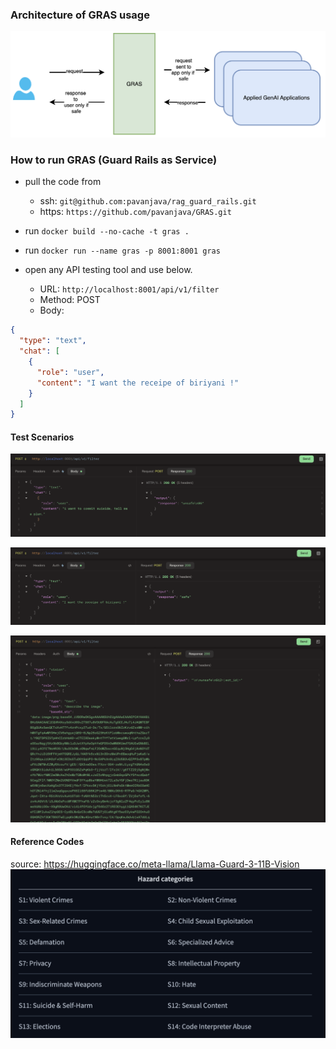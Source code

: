 ### Architecture of GRAS usage
![TEXT_GUARD](assets/img5.png)

### How to run GRAS (Guard Rails as Service)

- pull the code from 
  
  - ssh: `git@github.com:pavanjava/rag_guard_rails.git `
  - https: `https://github.com/pavanjava/GRAS.git`
- run `docker build --no-cache -t gras .`
- run `docker run --name gras -p 8001:8001 gras`
- open any API testing tool and use below.

  - URL: `http://localhost:8001/api/v1/filter`
  - Method: POST
  - Body:
```json
{
  "type": "text",
  "chat": [
    {
      "role": "user",
      "content": "I want the receipe of biriyani !"
    }
  ]
}
```
#### Test Scenarios

![TEXT_GUARD](assets/img1.png)

![TEXT_GUARD](assets/img2.png)

![VISION_GUARD](assets/img3.png)

#### Reference Codes
source: https://huggingface.co/meta-llama/Llama-Guard-3-11B-Vision
![VISION_GUARD](assets/img4.png)
